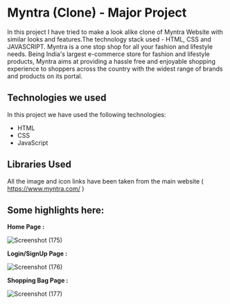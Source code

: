 # Myntra (Clone) - Major Project

In this project I have tried to make a look alike clone of Myntra Website with similar looks and features.The technology stack used - HTML, CSS and JAVASCRIPT.
Myntra is a one stop shop for all your fashion and lifestyle needs. Being India's largest e-commerce store for fashion and lifestyle products, Myntra aims at providing a hassle free and enjoyable shopping experience to shoppers across the country with the widest range of brands and products on its portal. 

## Technologies we used

In this project we have used the following technologies:

- HTML
- CSS
- JavaScript

## Libraries Used

All the image and icon links have been taken from the main website ( https://www.myntra.com/ )

## Some highlights here:

**Home Page :**

 ![Screenshot (175)](https://github.com/YuvrajNarayanMishra/MyntraClone_MajorProject/assets/99082388/11da6eba-5720-4e52-92fa-db693f5b3596)


**Login/SignUp Page :**

![Screenshot (176)](https://github.com/YuvrajNarayanMishra/MyntraClone_MajorProject/assets/99082388/58d16021-8473-4886-b0e8-5274e9d6e873) 


**Shopping Bag Page :**

![Screenshot (177)](https://github.com/YuvrajNarayanMishra/MyntraClone_MajorProject/assets/99082388/7750ab70-fdc5-4096-b7f9-becb8f56ef95)
